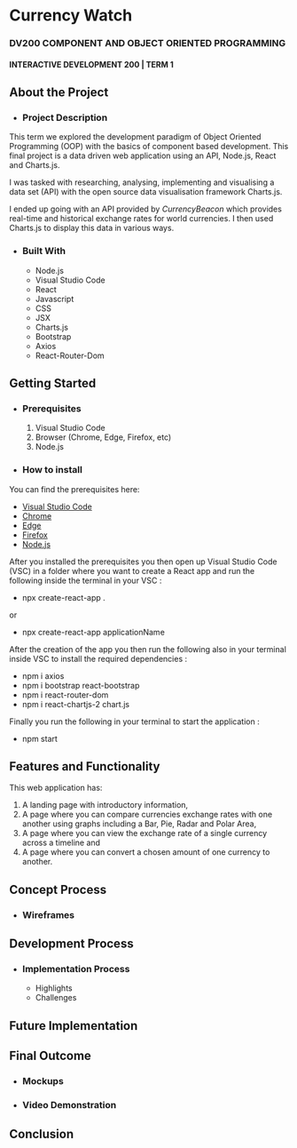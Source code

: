# Currency Watch
### DV200 COMPONENT AND OBJECT ORIENTED PROGRAMMING
#### INTERACTIVE DEVELOPMENT 200 | TERM 1

## About the Project
* ### Project Description

This term we explored the development paradigm of Object Oriented Programming (OOP) with the basics of component based development. This final project is a data driven web application using an API, Node.js, React and Charts.js.

I was tasked with researching, analysing, implementing and visualising a data set (API) with the open source data visualisation framework Charts.js.

I ended up going with an API provided by *CurrencyBeacon* which provides real-time and historical exchange rates for world currencies. I then used Charts.js to display this data in various ways.

* ### Built With
   * Node.js
   * Visual Studio Code
   * React
   * Javascript
   * CSS
   * JSX
   * Charts.js
   * Bootstrap
   * Axios
   * React-Router-Dom

## Getting Started
* ### Prerequisites
   1. Visual Studio Code
   2. Browser (Chrome, Edge, Firefox, etc)
   3. Node.js

* ### How to install

You can find the prerequisites here:

* [Visual Studio Code](https://code.visualstudio.com/download)
* [Chrome](https://www.google.com/chrome/)
* [Edge](https://www.microsoft.com/en-us/edge/download)
* [Firefox](https://www.mozilla.org/en-US/firefox/new/)
* [Node.js](https://nodejs.org/en/download)

After you installed the prerequisites you then open up Visual Studio Code (VSC) in a folder where you want to create a React app and run the following inside the terminal in your VSC :
* npx create-react-app .

or

* npx create-react-app applicationName

After the creation of the app you then run the following  also in your terminal inside VSC to install the required dependencies :
* npm i axios
* npm i bootstrap react-bootstrap
* npm i react-router-dom
* npm i react-chartjs-2 chart.js

Finally you run the following in your terminal to start the application :
* npm start

## Features and Functionality

This web application has:
   
   1. A landing page with introductory information, 
   2. A page where you can compare currencies exchange rates with one another using graphs including a Bar, Pie, Radar and Polar Area,
   3. A page where you can view the exchange rate of a single currency across a timeline and
   4. A page where you can convert a chosen amount of one currency to another. 
   
## Concept Process
* ### Wireframes



## Development Process
* ### Implementation Process
    * Highlights
    * Challenges

## Future Implementation

## Final Outcome
* ### Mockups
* ### Video Demonstration

## Conclusion

